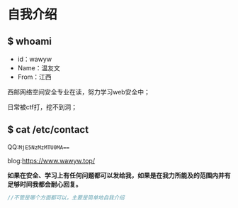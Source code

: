# 自我介绍

## $ whoami

- id：wawyw
- Name：温友文
- From：江西

西邮网络空间安全专业在读，努力学习web安全中；

日常被ctf打，挖不到洞；

## $ cat /etc/contact

QQ:`MjE5NzMzMTU0MA==`

blog:https://www.wawyw.top/

**如果在安全、学习上有任何问题都可以发给我，如果是在我力所能及的范围内并有足够时间我都会耐心回复。**

```c
//不管是哪个方面都可以，主要是简单地自我介绍
```

